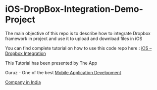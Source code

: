 iOS-DropBox-Integration-Demo-Project
====================================

The main objective of this repo is to describe how to integrate Dropbox framework in project and use it to upload and download files in iOS


You can find complete tutorial on how to use this code repo here : <a href="http://www.theappguruz.com/blog/ios-dropbox-integration">iOS – Dropbox Integration</a>

This Tutorial has been presented by The App 

Guruz - One of the best <a href="http://www.theappguruz.com/mobile-application-development/">Mobile Application Development 

Company in India</a>
